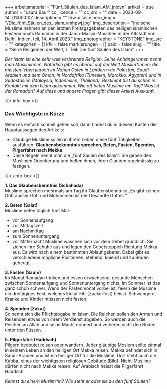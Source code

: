 +++
arbeitsmaterial = "Fünf_Säulen_des_Islam_AM_jnloyn"
artikel = true
author = "Laura Baur"
cc_licence = ""
cc_src = ""
date = 2023-09-14T01:00:00Z
description = ""
fdw = false
hero_img = "/Die_fünf_Säulen_des_Islam_vmhpwj.jpg"
img_description = "Indische Muslime nehmen an den letzten Freitagsgebeten des heiligen islamischen Fastenmonats Ramadan in der Jama-Masjid-Moschee in der Altstadt von Delhi, Indien, teil, 14. April 2023."
img_photographer = "KEYSTONE"
img_src = ""
kategorien = []
kfk = false
markierungen = []
paid = false
slug = ""
title = "Serie Religionen der Welt, 1. Teil: Die fünf Säulen des Islam"
+++

_Der Islam ist eine sehr weit verbreitete Religion. Seine Anhänger*innen nennt man Muslim*innen. Natürlich gibt es überall auf der Welt Muslim*innen; die meisten leben jedoch im Nahen Osten in Ländern wie Pakistan, Saudi-Arabien und dem Oman, in Nordafrika (Tunesien, Marokko, Ägypten) und in Südostasien (Malaysia, Indonesien, Thailand). Bestimmt bist du schon in Kontakt mit dem Islam gekommen. Wie oft beten Muslime am Tag? Was ist der Ramadan? Auf diese und andere Fragen gibt dieser Artikel Auskunft._

{{< info-box >}} <h3>Das Wichtigste in Kürze</h3>

<p>Wenn es einfach schnell gehen soll, dann findest du in diesem Kasten die Hauptaussagen des Artikels:</p>

<ul>

<li>Gläubige Muslime sollen in ihrem Leben diese fünf Tätigkeiten ausführen: <b>Glaubensbekenntnis sprechen, Beten, Fasten, Spenden, Pilgerfahrt nach Mekka</b></li>

<li>Diese Regeln nennt man die „fünf Säulen des Islam“. Sie geben den Muslimen Orientierung und helfen ihnen, ihren Glauben regelmässig zu festigen.</li>

</ul> {{< /info-box >}}

**1. Das Glaubensbenntnis (Schahada)**  
Muslime sprechen mehrmals am Tag ihr Glaubensbenntnis:
„Es gibt keinen Gott ausser Gott und Mohammed ist der Gesandte Gottes.“

**2. Beten (Salat)**  
Muslime beten täglich fünf Mal:
- vor Sonnenaufgang
- zur Mittagszeit
- am Nachmittag
- zum Sonnenuntergang
- vor Mitternacht
Muslime waschen sich vor dem Gebet gründlich. Sie ziehen ihre Schuhe aus und legen den Gebetsteppich Richtung Mekka aus. Es wird nach einem bestimmten Ablauf gebetet. Dabei gibt es verschiedene mögliche Positionen: stehend, kniend und zu Boden gebeugt.

**3. Fasten (Saum)**  
Im Monat Ramadan trinken und essen erwachsene, gesunde Menschen zwischen Sonnenaufgang und Sonnenuntergang nichts. Im Sommer ist das ganz schön schwer.
Wenn der Fastenmonat vorbei ist, feiern die Muslime ein dreitägiges Fest, welches Eid al-Fitr (Zuckerfest) heisst. Schwangere, Kranke und Kinder müssen nicht fasten.

**4. Spenden (Zakat)**  
So nennt sich die Pflichtabgabe im Islam. Die Reichen sollen den Armen und Reisenden etwas von ihrem Verdienst abgeben. So werden auch die Reichen an Allah und seine Macht erinnert und verlieren nicht den Boden unter den Füssen.

**5. Pilgerfahrt (Haddsch)**  
Pilgern bedeutet reisen oder wandern. Jeder gläubige Moslem sollte einmal in seinem Leben an den heiligen Ort Mekka reisen. Mekka befindet sich in Saudi-Arabien und ist ein heiliger Ort für die Muslime. Dort steht auch die Kabba, eines der wichtigsten religiösen Gebäude (Bild). Nicht-Muslime dürfen nicht nach Mekka reisen. Auf Arabisch heisst die Pilgerfahrt Haddsch.

_Kennst du eine/n Muslim*in? Wie steht er oder sie zu den fünf Säulen?_
